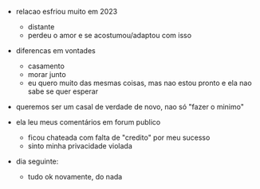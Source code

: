 - relacao esfriou muito em 2023
  - distante
  - perdeu o amor e se acostumou/adaptou com isso
- diferencas em vontades
  - casamento
  - morar junto
  - eu quero muito das mesmas coisas, mas nao estou pronto e ela nao sabe se quer esperar
- queremos ser um casal de verdade de novo, nao só "fazer o minimo"
- ela leu meus comentários em forum publico

  - ficou chateada com falta de "credito" por meu sucesso
  - sinto minha privacidade violada

- dia seguinte:
  - tudo ok novamente, do nada
